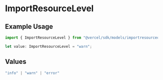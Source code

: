 # ImportResourceLevel

## Example Usage

```typescript
import { ImportResourceLevel } from "@vercel/sdk/models/importresourceop.js";

let value: ImportResourceLevel = "warn";
```

## Values

```typescript
"info" | "warn" | "error"
```